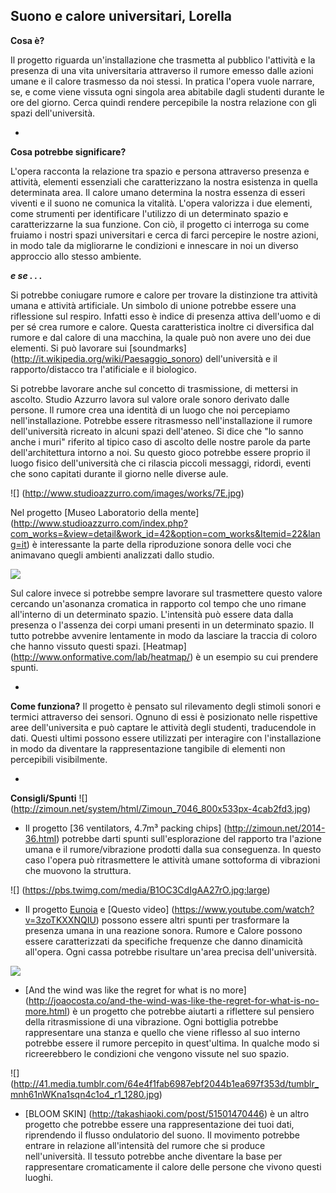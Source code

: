 ## Suono e calore universitari, Lorella


**Cosa è?**

Il progetto riguarda un'installazione che trasmetta al pubblico l'attività e la presenza di una vita universitaria attraverso il rumore emesso dalle azioni umane e il calore trasmesso da noi stessi. In pratica l'opera vuole narrare, se, e come viene vissuta ogni singola area abitabile dagli studenti durante le ore del giorno. Cerca quindi rendere percepibile la nostra relazione con gli spazi dell'università.  




-





**Cosa potrebbe significare?**

L'opera racconta la relazione tra spazio e persona attraverso presenza e attività, elementi essenziali che caratterizzano la nostra esistenza in quella determinata area. Il calore umano determina la nostra essenza di esseri viventi e il suono ne comunica la vitalità. L'opera valorizza i due elementi, come strumenti per identificare l'utilizzo di un determinato spazio e caratterizzarne la sua funzione. Con ciò, il progetto ci interroga su come fruiamo i nostri spazi universitari e cerca di farci percepire le nostre azioni, in modo tale da migliorarne le condizioni e innescare in noi un diverso approccio allo stesso ambiente.




***e se . . .***

Si potrebbe coniugare rumore e calore per trovare la distinzione tra attività umana e attività artificiale. Un simbolo di unione potrebbe essere una riflessione sul respiro. Infatti esso è indice di presenza attiva dell'uomo e di per sé crea rumore e calore. Questa caratteristica inoltre ci diversifica dal rumore e dal calore di una macchina, la quale può non avere uno dei due elementi. Si può lavorare sui [soundmarks] (http://it.wikipedia.org/wiki/Paesaggio_sonoro) dell'università e il rapporto/distacco tra l'atificiale e il biologico. 

Si potrebbe lavorare anche sul concetto di trasmissione, di mettersi in ascolto. Studio Azzurro lavora sul valore orale sonoro derivato dalle persone. Il rumore crea una identità di un luogo che noi percepiamo nell'installazione. Potrebbe essere ritrasmesso nell'installazione il rumore dell'università ricreato in alcuni spazi dell'ateneo. Si dice che "lo sanno anche i muri" riferito al tipico caso di ascolto delle nostre parole da parte dell'architettura intorno a noi. Su questo gioco potrebbe essere proprio il luogo fisico dell'università che ci rilascia piccoli messaggi, ridordi, eventi che sono capitati durante il giorno nelle diverse aule.

![] (http://www.studioazzurro.com/images/works/7E.jpg)

Nel progetto [Museo Laboratorio della mente] (http://www.studioazzurro.com/index.php?com_works=&view=detail&work_id=42&option=com_works&Itemid=22&lang=it) è interessante la parte della riproduzione sonora delle voci che animavano quegli ambienti analizzati dallo studio. 

![](http://www.onformative.com/uploads/projects/heat1.jpg)

Sul calore invece si potrebbe sempre lavorare sul trasmettere questo valore cercando un'asonanza cromatica in rapporto col tempo che uno rimane all'interno di un determinato spazio. L'intensità può essere data dalla presenza  o l'assenza dei corpi umani presenti in un determinato spazio. Il tutto potrebbe avvenire lentamente in modo da lasciare la traccia di coloro che hanno vissuto questi spazi. [Heatmap] (http://www.onformative.com/lab/heatmap/) è un esempio su cui prendere spunti.

-

**Come funziona?**
Il progetto è pensato sul rilevamento degli stimoli sonori e termici attraverso dei sensori. Ognuno di essi è posizionato nelle rispettive aree dell'universita e può captare le attività degli studenti, traducendole in dati. Questi ultimi possono essere utilizzati per interagire con l'installazione in modo da diventare la rappresentazione tangibile di elementi non percepibili visibilmente. 


-

**Consigli/Spunti**
![] (http://zimoun.net/system/html/Zimoun_7046_800x533px-4cab2fd3.jpg)
- Il progetto [36 ventilators, 4.7m³ packing chips] (http://zimoun.net/2014-36.html) potrebbe darti spunti sull'esplorazione del rapporto tra l'azione umana e il rumore/vibrazione prodotti dalla sua conseguenza. In questo caso l'opera può ritrasmettere le attività umane sottoforma di vibrazioni che muovono la struttura.

![] (https://pbs.twimg.com/media/B1OC3CdIgAA27rO.jpg:large)
- Il progetto [Eunoia](http://thelisapark.com/#/eunoia) e [Questo video] (https://www.youtube.com/watch?v=3zoTKXXNQIU) possono essere altri spunti per trasformare la presenza umana in una reazione sonora. Rumore e Calore possono essere caratterizzati da specifiche frequenze che danno dinamicità all'opera. Ogni cassa potrebbe risultare un'area precisa dell'università.

![](http://joaocosta.co/images/andthewind-1-2_2x.jpg)

- [And the wind was like the regret for what is no more] (http://joaocosta.co/and-the-wind-was-like-the-regret-for-what-is-no-more.html) è un progetto che potrebbe aiutarti a riflettere sul pensiero della ritrasmissione di una vibrazione. Ogni bottiglia potrebbe rappresentare una stanza e quello che viene riflesso al suo interno potrebbe essere il rumore percepito in quest'ultima. In qualche modo si ricreerebbero le condizioni che vengono vissute nel suo spazio.


![] (http://41.media.tumblr.com/64e4f1fab6987ebf2044b1ea697f353d/tumblr_mnh61nWKna1sqn4c1o4_r1_1280.jpg)
- [BLOOM SKIN] (http://takashiaoki.com/post/51501470446) è un altro progetto che potrebbe essere una rappresentazione dei tuoi dati, riprendendo il flusso ondulatorio del suono. Il movimento potrebbe entrare in relazione all'intensità del rumore che si produce nell'università. Il tessuto potrebbe anche diventare la base per rappresentare cromaticamente il calore delle persone che vivono questi luoghi.
